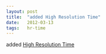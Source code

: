 ```yaml
---
layout: post
title:  "added High Resolution Time"
date:   2012-03-13
tags:   hr-time
---
```


added [High Resolution Time](/spec/hr-time)

